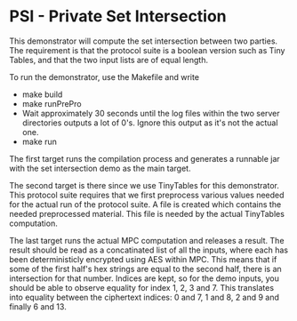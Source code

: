 
PSI - Private Set Intersection
==============================

This demonstrator will compute the set intersection between two parties. The
requirement is that the protocol suite is a boolean version such as Tiny Tables,
and that the two input lists are of equal length.

To run the demonstrator, use the Makefile and write

* make build
* make runPrePro
* Wait approximately 30 seconds until the log files within the two server
  directories outputs a lot of 0's. Ignore this output as it's not the actual one.
* make run

The first target runs the compilation process and generates a runnable jar with
the set intersection demo as the main target.

The second target is there since we use TinyTables for this demonstrator. This
protocol suite requires that we first preprocess various values needed for the
actual run of the protocol suite. A file is created which contains the needed
preprocessed material. This file is needed by the actual TinyTables computation.

The last target runs the actual MPC computation and releases a result. The
result should be read as a concatinated list of all the inputs, where each has
been deterministicly encrypted using AES within MPC. This means that if some of
the first half's hex strings are equal to the second half, there is an
intersection for that number. Indices are kept, so for the demo inputs, you
should be able to observe equality for index 1, 2, 3 and 7. This translates into
equality between the ciphertext indices: 0 and 7, 1 and 8, 2 and 9 and finally 6
and 13.
